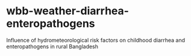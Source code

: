 # wbb-weather-diarrhea-enteropathogens
Influence of hydrometeorological risk factors on childhood diarrhea and enteropathogens in rural Bangladesh

